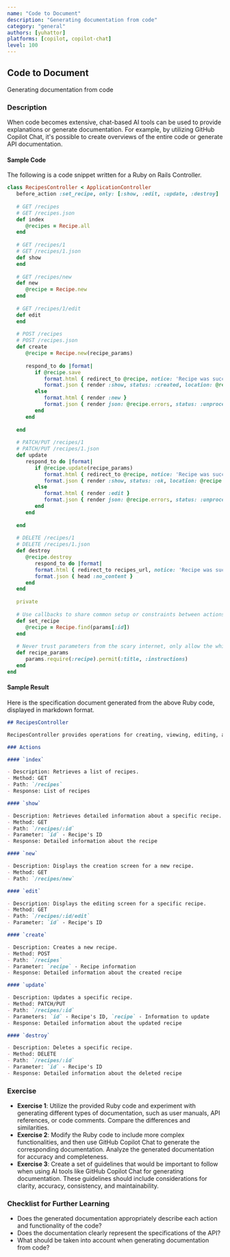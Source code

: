 ```yaml
---
name: "Code to Document"
description: "Generating documentation from code"
category: "general"
authors: [yuhattor] 
platforms: [copilot, copilot-chat]
level: 100
---
```


## Code to Document

Generating documentation from code

### Description

When code becomes extensive, chat-based AI tools can be used to provide explanations or generate documentation. For example, by utilizing GitHub Copilot Chat, it's possible to create overviews of the entire code or generate API documentation.

#### Sample Code

The following is a code snippet written for a Ruby on Rails Controller.

```ruby
class RecipesController < ApplicationController
   before_action :set_recipe, only: [:show, :edit, :update, :destroy]
   
   # GET /recipes
   # GET /recipes.json
   def index
      @recipes = Recipe.all
   end
   
   # GET /recipes/1
   # GET /recipes/1.json
   def show
   end
   
   # GET /recipes/new
   def new
      @recipe = Recipe.new
   end
   
   # GET /recipes/1/edit
   def edit
   end
   
   # POST /recipes
   # POST /recipes.json
   def create
      @recipe = Recipe.new(recipe_params)
      
      respond_to do |format|
         if @recipe.save
            format.html { redirect_to @recipe, notice: 'Recipe was successfully created.' }
            format.json { render :show, status: :created, location: @recipe }
         else
            format.html { render :new }
            format.json { render json: @recipe.errors, status: :unprocessable_entity }
         end
      end
      
   end
   
   # PATCH/PUT /recipes/1
   # PATCH/PUT /recipes/1.json
   def update
      respond_to do |format|
         if @recipe.update(recipe_params)
            format.html { redirect_to @recipe, notice: 'Recipe was successfully updated.' }
            format.json { render :show, status: :ok, location: @recipe }
         else
            format.html { render :edit }
            format.json { render json: @recipe.errors, status: :unprocessable_entity }
         end
      end
      
   end
   
   # DELETE /recipes/1
   # DELETE /recipes/1.json
   def destroy
      @recipe.destroy
         respond_to do |format|
         format.html { redirect_to recipes_url, notice: 'Recipe was successfully destroyed.' }
         format.json { head :no_content }
      end
   end
   
   private
   
   # Use callbacks to share common setup or constraints between actions.
   def set_recipe
      @recipe = Recipe.find(params[:id])
   end
   
   # Never trust parameters from the scary internet, only allow the white list through.
   def recipe_params
      params.require(:recipe).permit(:title, :instructions)
   end
end
```

#### Sample Result

Here is the specification document generated from the above Ruby code, displayed in markdown format.

```md
## RecipesController

RecipesController provides operations for creating, viewing, editing, and deleting recipes, etc.

### Actions

#### `index`

- Description: Retrieves a list of recipes.
- Method: GET
- Path: `/recipes`
- Response: List of recipes

#### `show`

- Description: Retrieves detailed information about a specific recipe.
- Method: GET
- Path: `/recipes/:id`
- Parameter: `id` - Recipe's ID
- Response: Detailed information about the recipe

#### `new`

- Description: Displays the creation screen for a new recipe.
- Method: GET
- Path: `/recipes/new`

#### `edit`

- Description: Displays the editing screen for a specific recipe.
- Method: GET
- Path: `/recipes/:id/edit`
- Parameter: `id` - Recipe's ID

#### `create`

- Description: Creates a new recipe.
- Method: POST
- Path: `/recipes`
- Parameter: `recipe` - Recipe information
- Response: Detailed information about the created recipe

#### `update`

- Description: Updates a specific recipe.
- Method: PATCH/PUT
- Path: `/recipes/:id`
- Parameters: `id` - Recipe's ID, `recipe` - Information to update
- Response: Detailed information about the updated recipe

#### `destroy`

- Description: Deletes a specific recipe.
- Method: DELETE
- Path: `/recipes/:id`
- Parameter: `id` - Recipe's ID
- Response: Detailed information about the deleted recipe
```

### Exercise

- **Exercise 1**: Utilize the provided Ruby code and experiment with generating different types of documentation, such as user manuals, API references, or code comments. Compare the differences and similarities.
- **Exercise 2**: Modify the Ruby code to include more complex functionalities, and then use GitHub Copilot Chat to generate the corresponding documentation. Analyze the generated documentation for accuracy and completeness.
- **Exercise 3**: Create a set of guidelines that would be important to follow when using AI tools like GitHub Copilot Chat for generating documentation. These guidelines should include considerations for clarity, accuracy, consistency, and maintainability.

### Checklist for Further Learning

- Does the generated documentation appropriately describe each action and functionality of the code?
- Does the documentation clearly represent the specifications of the API?
- What should be taken into account when generating documentation from code?